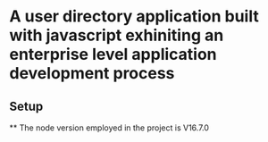 # A user directory application built with javascript exhiniting an enterprise level application development process

## Setup

\*\* The node version employed in the project is V16.7.0
